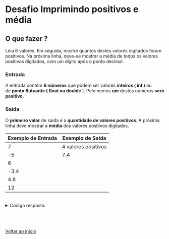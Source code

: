 # Desafio Imprimindo positivos e média

## O que fazer ?
Leia 6 valores. Em seguida, mostre quantos destes valores digitados foram positivos. Na próxima linha, deve-se mostrar a média de todos os valores positivos digitados, com um dígito após o ponto decimal.

### Entrada
A entrada contém **6 números** que podem ser valores **inteiros ( int )** ou de **ponto flutuante ( float ou double** ). Pelo menos **um** destes números **será positivo**.

### Saída
O **primeiro valor** de saída é a **quantidade de valores positivos**. A próxima linha deve mostrar a **média** dos valores positivos digitados.

| Exemplo de Entrada | Exemplo de Saída |
| --- | --- |
| 7 | 4 valores positivos |
| -5 | 7.4 |
| 6 |  |
| -3.4 |  |
| 4.6 |  |
| 12 |  |

<br>

<details>
<summary>Código resposta:</summary>

```java
//Classe "main"
package Imprimindo_Positivos_e_Média;

import java.util.Scanner;
public class Main {
    public static void main(String[] args) {
        Scanner leitor = new Scanner(System.in);
        int cont = 0;
        double media = 0;
        double x;

        /* Implemente as condições adequadas para obter a quantidade
        //de valores positivos e a média dos valores positivos */
        for (int i = 0; i < 6; i++){
            x = leitor.nextDouble();

            if(x > 0){
                cont ++;
                media += x;
            }
        }
        media = media / cont ;
        System.out.println(cont + " valores positivos");
        System.out.printf("%.1f%n", media);

    }
}
```

</details>

<br>

<br>

<br>

[Voltar ao inicio](/README.md)